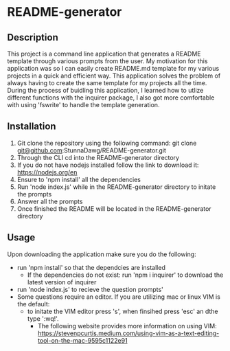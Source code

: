 
# README-generator

## Description     
This project is a command line application that generates a README template through various prompts from the user. My motivation for this application was so I can easily create README.md template for my various projects in a quick and efficient way. This application solves the problem of always having to create the same template for my projects all the time. During the process of buidling this application, I learned how to utlize different functions with the inquirer package, I also got more comfortable with using 'fswrite' to handle the template generation.                 

## Installation

1. Git clone the repository using the following command: git clone git@github.com:StunnaDawg/README-generator.git
2. Through the CLI cd into the README-generator directory
4. If you do not have nodejs installed follow the link to download it: https://nodejs.org/en
3. Ensure to 'npm install' all the dependencies
4. Run 'node index.js' while in the README-generator directory to initate the prompts
5. Answer all the prompts
6. Once finished the README will be located in the README-generator directory


## Usage

Upon downloading the application make sure you do the following:
- run 'npm install' so that the dependcies are installed
  - If the dependencies do not exist: run 'npm i inquirer' to download the latest version of inquirer
- run 'node index.js' to recieve the question prompts'
- Some questions require an editor. If you are utilizing mac or linux VIM is the default:
  - to initate the VIM editor press 's', when finsihed press 'esc' an dthe type ':wq!'.
    - The following website provides more information on using VIM: 
        https://stevenpcurtis.medium.com/using-vim-as-a-text-editing-tool-on-the-mac-9595c1122e91


## 
    
    
